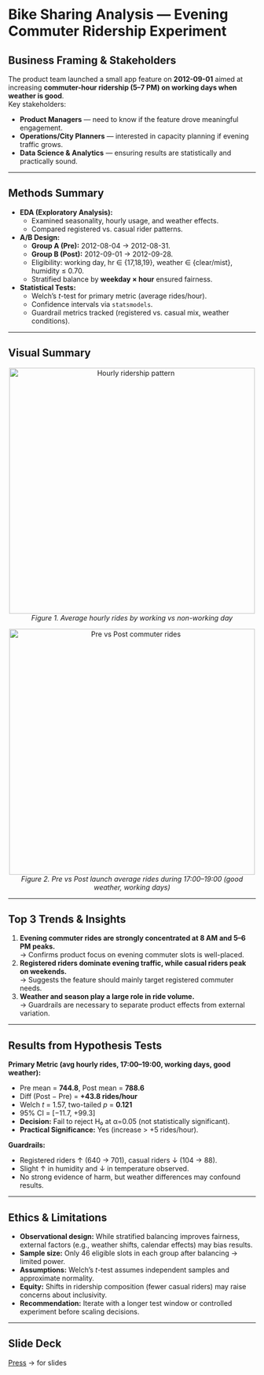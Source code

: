 # Bike Sharing Analysis — Evening Commuter Ridership Experiment

## Business Framing & Stakeholders
The product team launched a small app feature on **2012-09-01** aimed at increasing **commuter-hour ridership (5–7 PM) on working days when weather is good**.  
Key stakeholders:
- **Product Managers** — need to know if the feature drove meaningful engagement.  
- **Operations/City Planners** — interested in capacity planning if evening traffic grows.  
- **Data Science & Analytics** — ensuring results are statistically and practically sound.  

---

## Methods Summary
- **EDA (Exploratory Analysis):**
  - Examined seasonality, hourly usage, and weather effects.  
  - Compared registered vs. casual rider patterns.  
- **A/B Design:**
  - **Group A (Pre):** 2012-08-04 → 2012-08-31.  
  - **Group B (Post):** 2012-09-01 → 2012-09-28.  
  - Eligibility: working day, hr ∈ {17,18,19}, weather ∈ {clear/mist}, humidity ≤ 0.70.  
  - Stratified balance by **weekday × hour** ensured fairness.  
- **Statistical Tests:**
  - Welch’s *t*-test for primary metric (average rides/hour).  
  - Confidence intervals via `statsmodels`.  
  - Guardrail metrics tracked (registered vs. casual mix, weather conditions).  

---

## Visual Summary

  <p align="center">
  <img src="https://github.com/user-attachments/assets/235a5f03-3278-4fda-9ff8-a09c5552f307" alt="Hourly ridership pattern" width="500"/>
  <br>
  <em>Figure 1. Average hourly rides by working vs non-working day</em>
</p>

<p align="center">
  <img src="https://github.com/user-attachments/assets/f4809495-fffd-4a8f-85ac-5a7df0b0b59a" alt="Pre vs Post commuter rides" width="500"/>
  <br>
  <em>Figure 2. Pre vs Post launch average rides during 17:00–19:00 (good weather, working days)</em>
</p>

---

## Top 3 Trends & Insights
1. **Evening commuter rides are strongly concentrated at 8 AM and 5–6 PM peaks.**  
   → Confirms product focus on evening commuter slots is well-placed.  
2. **Registered riders dominate evening traffic, while casual riders peak on weekends.**  
   → Suggests the feature should mainly target registered commuter needs.  
3. **Weather and season play a large role in ride volume.**  
   → Guardrails are necessary to separate product effects from external variation.  

---

## Results from Hypothesis Tests
**Primary Metric (avg hourly rides, 17:00–19:00, working days, good weather):**  
- Pre mean = **744.8**, Post mean = **788.6**  
- Diff (Post − Pre) = **+43.8 rides/hour**  
- Welch *t* = 1.57, two-tailed *p* = **0.121**  
- 95% CI = [−11.7, +99.3]  
- **Decision:** Fail to reject H₀ at α=0.05 (not statistically significant).  
- **Practical Significance:** Yes (increase > +5 rides/hour).  

**Guardrails:**  
- Registered riders ↑ (640 → 701), casual riders ↓ (104 → 88).  
- Slight ↑ in humidity and ↓ in temperature observed.  
- No strong evidence of harm, but weather differences may confound results.  

---

## Ethics & Limitations
- **Observational design:** While stratified balancing improves fairness, external factors (e.g., weather shifts, calendar effects) may bias results.  
- **Sample size:** Only 46 eligible slots in each group after balancing → limited power.  
- **Assumptions:** Welch’s *t*-test assumes independent samples and approximate normality.  
- **Equity:** Shifts in ridership composition (fewer casual riders) may raise concerns about inclusivity.  
- **Recommendation:** Iterate with a longer test window or controlled experiment before scaling decisions.  

---

## Slide Deck

[Press](/Deck) → for slides
